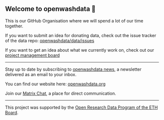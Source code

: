 ## Welcome to openwashdata 👋

This is our GitHub Organisation where we will spend a lot of our time together. 

If you want to submit an idea for donating data, check out the issue tracker of the data repo: [openwashdata/data/issues](https://github.com/openwashdata/data/issues)

If you want to get an idea about what we currently work on, check out our [project management board](https://github.com/orgs/openwashdata/projects/1/views/1?layout=board)

***

Stay up to date by subscribing to [openwashdata news](https://buttondown.email/openwashdata), a newsletter delivered as an email to your inbox.

You can find our website here: [openwashdata.org](https://openwashdata.org/)

Join our [Matrix Chat](https://matrix.to/#/#openwashdata-lobby:staffchat.ethz.ch ), a place for direct communication.

***
This project was supported by the [Open Research Data Program of the ETH Board](https://ethrat.ch/en/eth-domain/open-research-data/).

